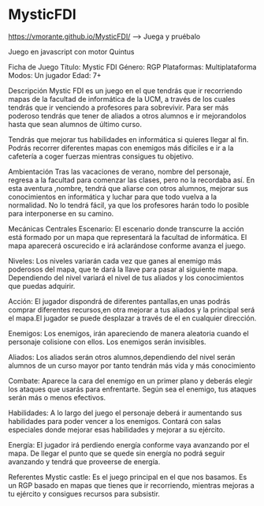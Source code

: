 # MysticFDI

https://vmorante.github.io/MysticFDI/ --> Juega y pruébalo

Juego en javascript con motor Quintus

Ficha de Juego
Título:										Mystic FDI
Género:										RGP
Plataformas:								Multiplataforma
Modos:									    Un jugador
Edad:										7+




Descripción
Mystic FDI es un juego en el que tendrás que ir recorriendo mapas de la facultad de informática de la UCM, a través de los cuales tendrás que ir venciendo a profesores para sobrevivir.
Para ser más poderoso tendrás que tener de aliados a otros alumnos e ir mejorandolos hasta que sean alumnos de último curso.

Tendrás que mejorar tus habilidades en informática si quieres llegar al fin. Podrás recorrer diferentes mapas con enemigos más difíciles e ir a la cafetería a coger fuerzas mientras consigues tu objetivo.



Ambientación
Tras las vacaciones de verano, nombre del personaje, regresa a la facultad para comenzar las clases, pero no la recordaba así. En esta aventura ,nombre, tendrá que aliarse con otros alumnos, mejorar sus conocimientos en informática y luchar para  que todo vuelva a la normalidad. No lo tendrá fácil, ya que los profesores harán todo lo posible para interponerse en su camino.



Mecánicas Centrales
Escenario: El escenario donde transcurre la acción está formado por un mapa que representará la facultad de informática. El mapa aparecerá oscurecido e irá aclarándose conforme avanza el juego. 

Niveles: Los niveles variarán cada vez que ganes al enemigo más poderosos del mapa, que te dará la llave para pasar al siguiente mapa. Dependiendo del nivel variará el nivel de tus aliados y los conocimientos que puedas adquirir.

Acción: El jugador dispondrá de diferentes pantallas,en unas podrás comprar diferentes recursos,en otra mejorar a tus aliados y la principal será el mapa.El jugador se puede desplazar a través de el en cualquier dirección.

Enemigos: Los enemigos, irán apareciendo de manera aleatoria cuando el personaje colisione con ellos. Los enemigos serán invisibles.

Aliados: Los aliados serán otros alumnos,dependiendo del nivel serán alumnos de un curso mayor por tanto tendrán más vida y más conocimiento

Combate: Aparece la cara del enemigo en un primer plano y deberás elegir los ataques que usarás para enfrentarte. Según sea el enemigo, tus ataques serán más o menos efectivos.

Habilidades: A lo largo del juego el personaje deberá ir aumentando sus habilidades para poder vencer a los enemigos. Contará con salas especiales donde mejorar esas habilidades y mejorar a su ejército.

Energía: El jugador irá perdiendo energía conforme vaya avanzando por el mapa. De llegar el punto que se quede sin energía no podrá seguir avanzando y tendrá que proveerse de energía.



Referentes
Mystic castle: Es el juego principal en el que nos basamos. Es un RGP basado en mapas que tienes que ir recorriendo, mientras mejoras a tu ejército y consigues recursos para subsistir.
